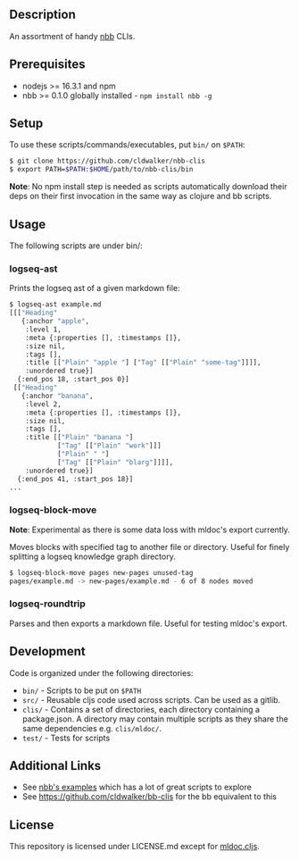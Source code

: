 ## Description

An assortment of handy [nbb](https://github.com/babashka/nbb) CLIs.

## Prerequisites

* nodejs >= 16.3.1 and npm
* nbb >= 0.1.0 globally installed - `npm install nbb -g`

## Setup

To use these scripts/commands/executables, put `bin/` on `$PATH`:

```sh
$ git clone https://github.com/cldwalker/nbb-clis
$ export PATH=$PATH:$HOME/path/to/nbb-clis/bin
```

**Note**: No npm install step is needed as scripts automatically download their deps on their first invocation in the same way as clojure and bb scripts.

## Usage

The following scripts are under bin/:

### logseq-ast

Prints the logseq ast of a given markdown file:

```sh
$ logseq-ast example.md
[[["Heading"
   {:anchor "apple",
    :level 1,
    :meta {:properties [], :timestamps []},
    :size nil,
    :tags [],
    :title [["Plain" "apple "] ["Tag" [["Plain" "some-tag"]]]],
    :unordered true}]
  {:end_pos 18, :start_pos 0}]
 [["Heading"
   {:anchor "banana",
    :level 2,
    :meta {:properties [], :timestamps []},
    :size nil,
    :tags [],
    :title [["Plain" "banana "]
            ["Tag" [["Plain" "work"]]]
            ["Plain" " "]
            ["Tag" [["Plain" "blarg"]]]],
    :unordered true}]
  {:end_pos 41, :start_pos 18}]
...
```

### logseq-block-move

**Note**: Experimental as there is some data loss with mldoc's export currently.

Moves blocks with specified tag to another file or directory. Useful for finely splitting a logseq knowledge graph directory.

```sh
$ logseq-block-move pages new-pages unused-tag
pages/example.md -> new-pages/example.md - 6 of 8 nodes moved
```

### logseq-roundtrip

Parses and then exports a markdown file. Useful for testing mldoc's export.

## Development

Code is organized under the following directories:
* `bin/` -  Scripts to be put on `$PATH`
* `src/` - Reusable cljs code used across scripts. Can be used as a gitlib.
* `clis/` - Contains a set of directories, each directory containing a
  package.json. A directory may contain multiple scripts as they share the same
  dependencies e.g. `clis/mldoc/`.
* `test/` - Tests for scripts


## Additional Links
* See [nbb's examples](https://github.com/babashka/nbb/tree/main/examples) which has a lot of great scripts to explore
* See https://github.com/cldwalker/bb-clis for the bb equivalent to this

## License
This repository is licensed under LICENSE.md except for [mldoc.cljs](https://github.com/cldwalker/nbb-clis/blob/main/src/cldwalker/nbb_clis/mldoc.cljs).
